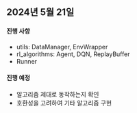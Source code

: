 ## 2024년 5월 21일

#### 진행 사항
- utils: DataManager, EnvWrapper
- rl_algorithms: Agent, DQN, ReplayBuffer
- Runner

#### 진행 예정
- 알고리즘 제대로 동작하는지 확인
- 호환성을 고려하여 기타 알고리즘 구현